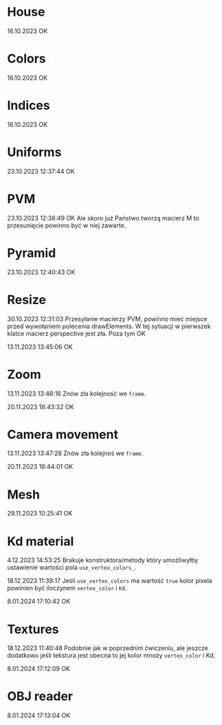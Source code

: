 # House

16.10.2023 OK

# Colors

16.10.2023 OK

# Indices

16.10.2023 OK

# Uniforms

23.10.2023 12:37:44 OK

# PVM

23.10.2023 12:38:49 OK
Ale skoro już Państwo tworzą macierz M to przesunięcie powinno być w niej zawarte. 

# Pyramid

23.10.2023 12:40:43 OK


# Resize

30.10.2023 12:31:03 
Przesyłanie macierzy PVM, powinno mieć miejsce przed wywołaniem polecenia drawElements. W tej sytuacji w pierwszek klatce macierz perspective jest zła.
Poza tym OK

13.11.2023 13:45:06 OK

# Zoom

13.11.2023 13:46:16
Znów zła kolejność we `frame`. 

20.11.2023 18:43:32 OK

# Camera movement

13.11.2023 13:47:28
Znów zła kolejnoś we `frame`. 

20.11.2023 18:44:01 OK

# Mesh

29.11.2023 10:25:41 OK

# Kd material

4.12.2023 14:53:25
Brakuje konstruktora/metody który umożliwyłby ustawienie wartości pola `use_vertex_colors_`. 

18.12.2023 11:39:17
Jeśli `use_vertex_colors` ma wartość `true` kolor pixela powinien być iloczynem `vertex_color` i `Kd`.

8.01.2024 17:10:42 OK

# Textures

18.12.2023 11:40:48
Podobnie jak w poprzednim ćwiczeniu, ale jeszcze dodatkowo jeśli tekstura jest obecna to jej kolor mnoży `vertex_color` i Kd. 

8.01.2024 17:12:09 OK

# OBJ reader

8.01.2024 17:13:04 OK
